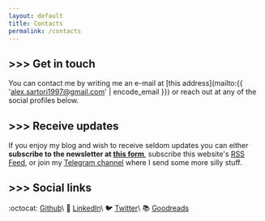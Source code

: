 ```yaml
---
layout: default
title: Contacts
permalink: /contacts
---
```


## \>>> Get in touch
You can contact me by writing me an e-mail at [this address](mailto:{{ 'alex.sartori1997@gmail.com' | encode_email }}) or reach out at any of the social profiles below.

## \>>> Receive updates
If you enjoy my blog and wish to receive seldom updates you can either **subscribe to the newsletter at [this form](https://forms.gle/Mk6Z3NowBkCmmBRF8)**, subscribe this website's [RSS Feed](/feed.xml), or join my [Telegram channel](https://t.me/sandrostechnologies) where I send some more silly stuff.

## \>>> Social links
:octocat: [Github](https://github.com/AlexSartori)\\
:briefcase: [LinkedIn](https://www.linkedin.com/in/alessandro-sartori-92a567100/)\\
:bird: [Twitter](https://twitter.com/alex__sartori)\\
:books: [Goodreads](https://www.goodreads.com/user/show/88443905-alex-sartori)
